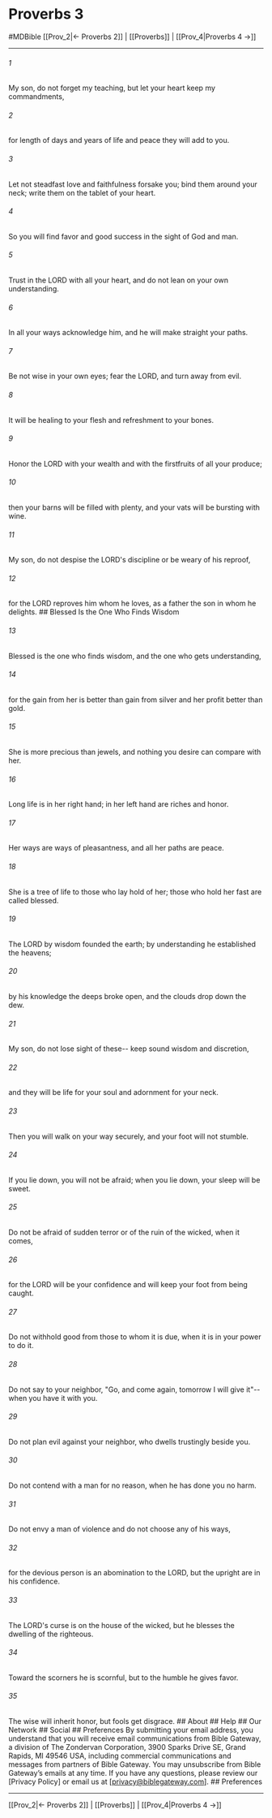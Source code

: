 # Proverbs 3
#MDBible
[[Prov_2|← Proverbs 2]] | [[Proverbs]] | [[Prov_4|Proverbs 4 →]]

***






###### 1 


My son, do not forget my teaching, but let your heart keep my commandments, 





###### 2 


for length of days and years of life and peace they will add to you. 





###### 3 


Let not steadfast love and faithfulness forsake you; bind them around your neck; write them on the tablet of your heart. 





###### 4 


So you will find favor and good success in the sight of God and man. 





###### 5 


Trust in the LORD with all your heart, and do not lean on your own understanding. 





###### 6 


In all your ways acknowledge him, and he will make straight your paths. 





###### 7 


Be not wise in your own eyes; fear the LORD, and turn away from evil. 





###### 8 


It will be healing to your flesh and refreshment to your bones. 





###### 9 


Honor the LORD with your wealth and with the firstfruits of all your produce; 





###### 10 


then your barns will be filled with plenty, and your vats will be bursting with wine. 





###### 11 


My son, do not despise the LORD's discipline or be weary of his reproof, 





###### 12 


for the LORD reproves him whom he loves, as a father the son in whom he delights. ## Blessed Is the One Who Finds Wisdom 





###### 13 


Blessed is the one who finds wisdom, and the one who gets understanding, 





###### 14 


for the gain from her is better than gain from silver and her profit better than gold. 





###### 15 


She is more precious than jewels, and nothing you desire can compare with her. 





###### 16 


Long life is in her right hand; in her left hand are riches and honor. 





###### 17 


Her ways are ways of pleasantness, and all her paths are peace. 





###### 18 


She is a tree of life to those who lay hold of her; those who hold her fast are called blessed. 





###### 19 


The LORD by wisdom founded the earth; by understanding he established the heavens; 





###### 20 


by his knowledge the deeps broke open, and the clouds drop down the dew. 





###### 21 


My son, do not lose sight of these-- keep sound wisdom and discretion, 





###### 22 


and they will be life for your soul and adornment for your neck. 





###### 23 


Then you will walk on your way securely, and your foot will not stumble. 





###### 24 


If you lie down, you will not be afraid; when you lie down, your sleep will be sweet. 





###### 25 


Do not be afraid of sudden terror or of the ruin of the wicked, when it comes, 





###### 26 


for the LORD will be your confidence and will keep your foot from being caught. 





###### 27 


Do not withhold good from those to whom it is due, when it is in your power to do it. 





###### 28 


Do not say to your neighbor, "Go, and come again, tomorrow I will give it"--when you have it with you. 





###### 29 


Do not plan evil against your neighbor, who dwells trustingly beside you. 





###### 30 


Do not contend with a man for no reason, when he has done you no harm. 





###### 31 


Do not envy a man of violence and do not choose any of his ways, 





###### 32 


for the devious person is an abomination to the LORD, but the upright are in his confidence. 





###### 33 


The LORD's curse is on the house of the wicked, but he blesses the dwelling of the righteous. 





###### 34 


Toward the scorners he is scornful, but to the humble he gives favor. 





###### 35 


The wise will inherit honor, but fools get disgrace. ## About ## Help ## Our Network ## Social ## Preferences By submitting your email address, you understand that you will receive email communications from Bible Gateway, a division of The Zondervan Corporation, 3900 Sparks Drive SE, Grand Rapids, MI 49546 USA, including commercial communications and messages from partners of Bible Gateway. You may unsubscribe from Bible Gateway&rsquo;s emails at any time. If you have any questions, please review our [Privacy Policy] or email us at [privacy@biblegateway.com]. ## Preferences

***

[[Prov_2|← Proverbs 2]] | [[Proverbs]] | [[Prov_4|Proverbs 4 →]]
